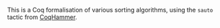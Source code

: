 This is a Coq formalisation of various sorting algorithms, using the `sauto` tactic from [CoqHammer](https://coqhammer.github.io).
